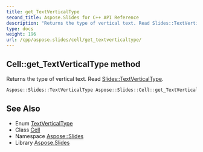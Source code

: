 ```yaml
---
title: get_TextVerticalType
second_title: Aspose.Slides for C++ API Reference
description: "Returns the type of vertical text. Read Slides::TextVerticalType."
type: docs
weight: 196
url: /cpp/aspose.slides/cell/get_textverticaltype/
---
```

## Cell::get_TextVerticalType method


Returns the type of vertical text. Read [Slides::TextVerticalType](../../textverticaltype/).

```cpp
Aspose::Slides::TextVerticalType Aspose::Slides::Cell::get_TextVerticalType() override
```

## See Also

* Enum [TextVerticalType](../../textverticaltype/)
* Class [Cell](../)
* Namespace [Aspose::Slides](../../)
* Library [Aspose.Slides](../../../)
